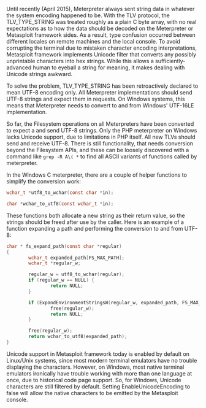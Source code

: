 Until recently (April 2015), Meterpreter always sent string data in whatever the system encoding happened to be. With the TLV protocol, the TLV_TYPE_STRING was treated roughly as a plain C byte array, with no real expectations as to how the data should be decoded on the Meterpreter or Metasploit framework sides. As a result, type confusion occurred between different locales on remote machines and the local console. To avoid corrupting the terminal due to mistaken character encoding interpretations, Metasploit framework implements Unicode filter that converts any possibly unprintable characters into hex strings. While this allows a sufficiently-advanced human to eyeball a string for meaning, it makes dealing with Unicode strings awkward.

To solve the problem, TLV_TYPE_STRING has been retroactively declared to mean UTF-8 encoding only. All Meterpreter implementations should send UTF-8 strings and expect them in requests. On Windows systems, this means that Meterpreter needs to convert to and from Windows' UTF-16LE implementation.

So far, the Filesystem operations on all Meterpreters have been converted to expect a and send UTF-8 strings. Only the PHP meterpreter on Windows lacks Unicode support, due to limitations in PHP itself. All new TLVs should send and receive UTF-8. There is still functionality, that needs conversion beyond the Filesystem APIs, and these can be loosely discovered with a command like ```grep -R A\( *``` to find all ASCII variants of functions called by meterpreter.

In the Windows C meterpreter, there are a couple of helper functions to simplify the conversion work:

```c
wchar_t *utf8_to_wchar(const char *in);

char *wchar_to_utf8(const wchar_t *in);
```

These functions both allocate a new string as their return value, so the strings should be freed after use by the caller. Here is an example of a function expanding a path and performing the conversion to and from UTF-8:

```c
char * fs_expand_path(const char *regular)
{
        wchar_t expanded_path[FS_MAX_PATH];
        wchar_t *regular_w;

        regular_w = utf8_to_wchar(regular);
        if (regular_w == NULL) {
                return NULL;
        }

        if (ExpandEnvironmentStringsW(regular_w, expanded_path, FS_MAX_PATH) == 0) {
                free(regular_w);
                return NULL;
        }

        free(regular_w);
        return wchar_to_utf8(expanded_path);
}
```

Unicode support in Metasploit framework today is enabled by default on Linux/Unix systems, since most modern terminal emulators have no trouble displaying the characters. However, on Windows, most native terminal emulators ironically have trouble working with more than one language at once, due to historical code page support. So, for Windows, Unicode characters are still filtered by default. Setting EnableUnicodeEncoding to false will allow the native characters to be emitted by the Metasploit console.